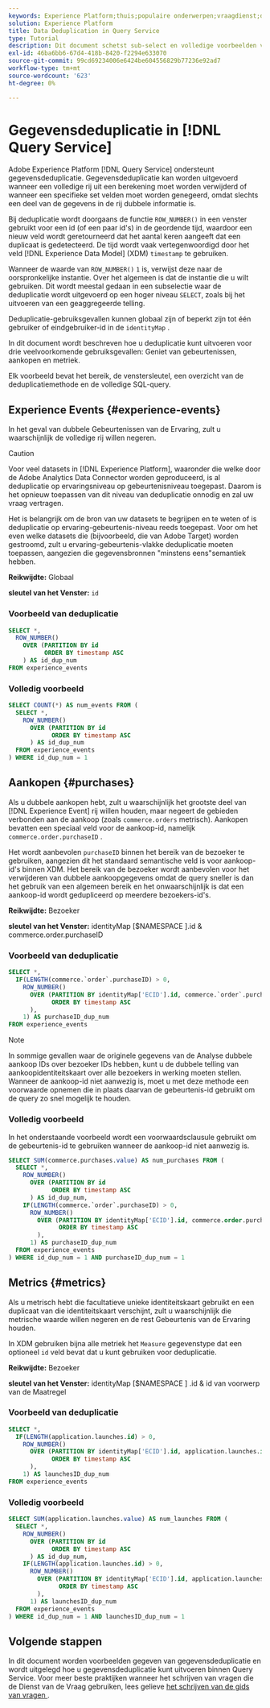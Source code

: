 ```yaml
---
keywords: Experience Platform;thuis;populaire onderwerpen;vraagdienst;de dienst van de vraag;gegevensdeduplicatie;deduplicatie;
solution: Experience Platform
title: Data Deduplication in Query Service
type: Tutorial
description: Dit document schetst sub-select en volledige voorbeelden van steekproefvraag voor het dedupliceren van drie veelvoorkomende gebruiksgevallen Ervaring Gebeurtenissen, aankopen, en metriek.
exl-id: 46ba6bb6-67d4-418b-8420-f2294e633070
source-git-commit: 99cd69234006e6424be604556829b77236e92ad7
workflow-type: tm+mt
source-wordcount: '623'
ht-degree: 0%

---
```


# Gegevensdeduplicatie in [!DNL Query Service]

Adobe Experience Platform [!DNL Query Service] ondersteunt gegevensdeduplicatie. Gegevensdeduplicatie kan worden uitgevoerd wanneer een volledige rij uit een berekening moet worden verwijderd of wanneer een specifieke set velden moet worden genegeerd, omdat slechts een deel van de gegevens in de rij dubbele informatie is.

Bij deduplicatie wordt doorgaans de functie `ROW_NUMBER()` in een venster gebruikt voor een id (of een paar id&#39;s) in de geordende tijd, waardoor een nieuw veld wordt geretourneerd dat het aantal keren aangeeft dat een duplicaat is gedetecteerd. De tijd wordt vaak vertegenwoordigd door het veld [!DNL Experience Data Model] (XDM) `timestamp` te gebruiken.

Wanneer de waarde van `ROW_NUMBER()` `1` is, verwijst deze naar de oorspronkelijke instantie. Over het algemeen is dat de instantie die u wilt gebruiken. Dit wordt meestal gedaan in een subselectie waar de deduplicatie wordt uitgevoerd op een hoger niveau `SELECT`, zoals bij het uitvoeren van een geaggregeerde telling.

Deduplicatie-gebruiksgevallen kunnen globaal zijn of beperkt zijn tot één gebruiker of eindgebruiker-id in de `identityMap` .

In dit document wordt beschreven hoe u deduplicatie kunt uitvoeren voor drie veelvoorkomende gebruiksgevallen: Geniet van gebeurtenissen, aankopen en metriek.

Elk voorbeeld bevat het bereik, de venstersleutel, een overzicht van de deduplicatiemethode en de volledige SQL-query.

## Experience Events {#experience-events}

In het geval van dubbele Gebeurtenissen van de Ervaring, zult u waarschijnlijk de volledige rij willen negeren.

>[!CAUTION]
>
>Voor veel datasets in [!DNL Experience Platform], waaronder die welke door de Adobe Analytics Data Connector worden geproduceerd, is al deduplicatie op ervaringsniveau op gebeurtenisniveau toegepast. Daarom is het opnieuw toepassen van dit niveau van deduplicatie onnodig en zal uw vraag vertragen.
>
>Het is belangrijk om de bron van uw datasets te begrijpen en te weten of is deduplicatie op ervaring-gebeurtenis-niveau reeds toegepast. Voor om het even welke datasets die (bijvoorbeeld, die van Adobe Target) worden gestroomd, zult u **&#x200B;**&#x200B;ervaring-gebeurtenis-vlakke deduplicatie moeten toepassen, aangezien die gegevensbronnen &quot;minstens eens&quot;semantiek hebben.

**Reikwijdte:** Globaal

**sleutel van het Venster:** `id`

### Voorbeeld van deduplicatie

```sql
SELECT *,
  ROW_NUMBER()
    OVER (PARTITION BY id
          ORDER BY timestamp ASC
    ) AS id_dup_num
FROM experience_events
```

### Volledig voorbeeld

```sql
SELECT COUNT(*) AS num_events FROM (
  SELECT *,
    ROW_NUMBER()
      OVER (PARTITION BY id
            ORDER BY timestamp ASC
      ) AS id_dup_num
  FROM experience_events
) WHERE id_dup_num = 1
```

## Aankopen {#purchases}

Als u dubbele aankopen hebt, zult u waarschijnlijk het grootste deel van [!DNL Experience Event] rij willen houden, maar negeert de gebieden verbonden aan de aankoop (zoals `commerce.orders` metrisch). Aankopen bevatten een speciaal veld voor de aankoop-id, namelijk `commerce.order.purchaseID` .

Het wordt aanbevolen `purchaseID` binnen het bereik van de bezoeker te gebruiken, aangezien dit het standaard semantische veld is voor aankoop-id&#39;s binnen XDM. Het bereik van de bezoeker wordt aanbevolen voor het verwijderen van dubbele aankoopgegevens omdat de query sneller is dan het gebruik van een algemeen bereik en het onwaarschijnlijk is dat een aankoop-id wordt gedupliceerd op meerdere bezoekers-id&#39;s.

**Reikwijdte:** Bezoeker

**sleutel van het Venster:** identityMap [$NAMESPACE ].id &amp; commerce.order.purchaseID

### Voorbeeld van deduplicatie

```sql
SELECT *,
  IF(LENGTH(commerce.`order`.purchaseID) > 0,
    ROW_NUMBER()
      OVER (PARTITION BY identityMap['ECID'].id, commerce.`order`.purchaseID
            ORDER BY timestamp ASC
      ),
    1) AS purchaseID_dup_num
FROM experience_events
```

>[!NOTE]
>
>In sommige gevallen waar de originele gegevens van de Analyse dubbele aankoop IDs over bezoeker IDs hebben, kunt u **&#x200B;**&#x200B;de dubbele telling van aankoopidentiteitskaart over alle bezoekers in werking moeten stellen. Wanneer de aankoop-id niet aanwezig is, moet u met deze methode een voorwaarde opnemen die in plaats daarvan de gebeurtenis-id gebruikt om de query zo snel mogelijk te houden.

### Volledig voorbeeld

In het onderstaande voorbeeld wordt een voorwaardsclausule gebruikt om de gebeurtenis-id te gebruiken wanneer de aankoop-id niet aanwezig is.

```sql
SELECT SUM(commerce.purchases.value) AS num_purchases FROM (
  SELECT *,
    ROW_NUMBER()
      OVER (PARTITION BY id
            ORDER BY timestamp ASC
      ) AS id_dup_num,
    IF(LENGTH(commerce.`order`.purchaseID) > 0,
      ROW_NUMBER()
        OVER (PARTITION BY identityMap['ECID'].id, commerce.order.purchaseID
              ORDER BY timestamp ASC
        ),
      1) AS purchaseID_dup_num
  FROM experience_events
) WHERE id_dup_num = 1 AND purchaseID_dup_num = 1
```

## Metrics {#metrics}

Als u metrisch hebt die facultatieve unieke identiteitskaart gebruikt en een duplicaat van die identiteitskaart verschijnt, zult u waarschijnlijk die metrische waarde willen negeren en de rest Gebeurtenis van de Ervaring houden.

In XDM gebruiken bijna alle metriek het `Measure` gegevenstype dat een optioneel `id` veld bevat dat u kunt gebruiken voor deduplicatie.

**Reikwijdte:** Bezoeker

**sleutel van het Venster:** identityMap [$NAMESPACE ] .id &amp; id van voorwerp van de Maatregel

### Voorbeeld van deduplicatie

```sql
SELECT *,
  IF(LENGTH(application.launches.id) > 0,
    ROW_NUMBER()
      OVER (PARTITION BY identityMap['ECID'].id, application.launches.id
            ORDER BY timestamp ASC
      ),
    1) AS launchesID_dup_num
FROM experience_events
```

### Volledig voorbeeld

```sql
SELECT SUM(application.launches.value) AS num_launches FROM (
  SELECT *,
    ROW_NUMBER()
      OVER (PARTITION BY id
            ORDER BY timestamp ASC
      ) AS id_dup_num,
    IF(LENGTH(application.launches.id) > 0,
      ROW_NUMBER()
        OVER (PARTITION BY identityMap['ECID'].id, application.launches.id
              ORDER BY timestamp ASC
        ),
      1) AS launchesID_dup_num
  FROM experience_events
) WHERE id_dup_num = 1 AND launchesID_dup_num = 1
```

## Volgende stappen

In dit document worden voorbeelden gegeven van gegevensdeduplicatie en wordt uitgelegd hoe u gegevensdeduplicatie kunt uitvoeren binnen Query Service. Voor meer beste praktijken wanneer het schrijven van vragen die de Dienst van de Vraag gebruiken, lees gelieve [ het schrijven van de gids van vragen ](../best-practices/writing-queries.md).
